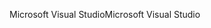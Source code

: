 <span data-ttu-id="93e1c-101">Microsoft Visual Studio</span><span class="sxs-lookup"><span data-stu-id="93e1c-101">Microsoft Visual Studio</span></span>